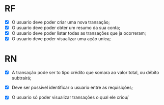 # RF

- [X] O usuario deve poder criar uma nova transação;
- [X] O usuario deve poder obter um resumo da sua conta;
- [x] O usuario deve poder listar todas as transações que ja ocorreram;
- [x] O usuario deve poder visualizar uma ação unica;

# RN

- [X] A transação pode ser to tipo crédito que somara ao valor total, ou débito subtrairá;
- [X] Deve ser possivel identificar o usuario entre as requisições;
- [X] O usuario só poder visualizar transações o qual ele criou/

